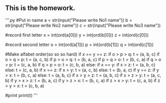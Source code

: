 ## This is the homework.

'''.py
#Put in name
a = str(input("Please write No1 name"))
b = str(input("Please write No2 name"))
c = str(input("Please write No3 name"))

#record first letter
x = int(ord(a[0]))
y = int(ord(b[0]))
z = int(ord(c[0]))

#record second letter
o = int(ord(a[1]))
p = int(ord(b[1]))
q = int(ord(c[1]))

#Make alfabet order(so so so hard)
if x == y == z:
    if o > p > q:
        t = (a, b, c)
    if o > q > p:
        t = (a, c, b)
    if p > o > q:
        t = (b, a, c)
    if p > q > o:
        t = (b, c, a)
    if q > o > p:
        t = (c, a, b)
    if q > p > o:
        t = (c, b, a)
else:
    if x == y:
        if x > z:
            t = (a, b, c)
        else:
            t = (c, a, b)
    if x == z:
        if x > y:
            t = (a, c, b)
        else:
            t = (b, a, c)
    if y == z:
        if y > x:
            t = (b, c, a)
        else:
            t = (a, b, c)
if x > y > z:
    t = (a, b, c)
if x > z > y:
    t = (a, c, b)
if y > x > z:
    t = (b, a, c)
if y > z > x:
    t = (b, c, a)
if z > x > y:
    t = (c, a, b)
if z > y > x:
    t = (c, b, a)

#print
print(t)
'''
